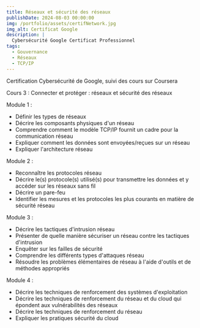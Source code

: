 ```yaml
---
title: Réseaux et sécurité des réseaux
publishDate: 2024-08-03 00:00:00
img: /portfolio/assets/certifNetwork.jpg
img_alt: Certificat Google
description: |
  Cybersécurité Google Certificat Professionnel
tags:
  - Gouvernance
  - Réseaux
  - TCP/IP
---
```


Certification Cybersécurité de Google, suivi des cours sur Coursera

Cours 3 : Connecter et protéger : réseaux et sécurité des réseaux

Module 1 :

- Définir les types de réseaux
- Décrire les composants physiques d'un réseau
- Comprendre comment le modèle TCP/IP fournit un cadre pour la communication réseau
- Expliquer comment les données sont envoyées/reçues sur un réseau
- Expliquer l'architecture réseau

Module 2 :

- Reconnaître les protocoles réseau
- Décrire le(s) protocole(s) utilisé(s) pour transmettre les données et y accéder sur les réseaux sans fil
- Décrire un pare-feu
- Identifier les mesures et les protocoles les plus courants en matière de sécurité réseau

Module 3 :

- Décrire les tactiques d'intrusion réseau
- Présenter de quelle manière sécuriser un réseau contre les tactiques d'intrusion
- Enquêter sur les failles de sécurité
- Comprendre les différents types d'attaques réseau
- Résoudre les problèmes élémentaires de réseau à l'aide d'outils et de méthodes appropriés

Module 4 :

- Décrire les techniques de renforcement des systèmes d'exploitation
- Décrire les techniques de renforcement du réseau et du cloud qui épondent aux vulnérabilités des réseaux
- Décrire les techniques de renforcement du réseau
- Expliquer les pratiques sécurité du cloud